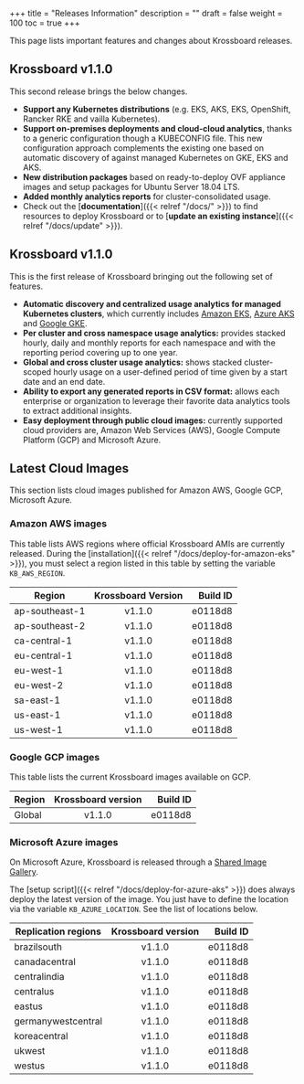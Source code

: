 +++
title = "Releases Information"
description = ""
draft = false
weight = 100
toc = true
+++

This page lists important features and changes about Krossboard releases.

## Krossboard v1.1.0
This second release brings the below changes.
* **Support any Kubernetes distributions** (e.g. EKS, AKS, EKS, OpenShift, Rancker RKE and vailla Kubernetes).
* **Support on-premises deployments and cloud-cloud analytics**, thanks to a generic configuration though a KUBECONFIG file. This new configuration approach complements the existing one based on automatic discovery of against managed Kubernetes on GKE, EKS and AKS.
* **New distribution packages** based on ready-to-deploy OVF appliance images and setup packages for Ubuntu Server 18.04 LTS.
* **Added monthly analytics reports** for cluster-consolidated usage. 
* Check out the [**documentation**]({{< relref "/docs/" >}}) to find resources to deploy Krossboard or to [**update an existing instance**]({{< relref "/docs/update" >}}).

## Krossboard v1.1.0
This is the first release of Krossboard bringing out the following set of features.

* **Automatic discovery and centralized usage analytics for managed Kubernetes clusters**, which currently includes [Amazon EKS](https://aws.amazon.com/eks/), [Azure AKS](https://azure.microsoft.com/services/kubernetes-service/) and [Google GKE](https://cloud.google.com/kubernetes-engine).
* **Per cluster and cross namespace usage analytics:** provides stacked hourly, daily and monthly reports for each namespace and with the reporting period covering up to one year.
* **Global and cross cluster usage analytics:** shows stacked cluster-scoped hourly usage on a user-defined period of time given by a start date and an end date.
* **Ability to export any generated reports in CSV format:** allows each enterprise or organization to leverage their favorite data analytics tools to extract additional insights.
* **Easy deployment through public cloud images:** currently supported cloud providers are, Amazon Web Services (AWS), Google Compute Platform (GCP) and Microsoft Azure.

## Latest Cloud Images
This section lists cloud images published for Amazon AWS, Google GCP, Microsoft Azure.

### Amazon AWS images
This table lists AWS regions where official Krossboard AMIs are currently released. During the [installation]({{< relref "/docs/deploy-for-amazon-eks" >}}), you must select a region listed in this table by setting the variable `KB_AWS_REGION`.

| Region          | Krossboard Version       | Build ID         |
| --------------- |:------------------------:| ----------------:|
| ap-southeast-1  | v1.1.0                   | e0118d8          |
| ap-southeast-2  | v1.1.0                   | e0118d8          |
| ca-central-1    | v1.1.0                   | e0118d8          |
| eu-central-1    | v1.1.0                   | e0118d8          |
| eu-west-1       | v1.1.0                   | e0118d8          |
| eu-west-2       | v1.1.0                   | e0118d8          |
| sa-east-1       | v1.1.0                   | e0118d8          |
| us-east-1       | v1.1.0                   | e0118d8          |
| us-west-1       | v1.1.0                   | e0118d8          |

### Google GCP images
This table lists the current Krossboard images available on GCP.

| Region    | Krossboard version   | Build ID         |
| ----------|:--------------------:| ----------------:|
| Global    | v1.1.0                | e0118d8          |

### Microsoft Azure images
On Microsoft Azure, Krossboard is released through a [Shared Image Gallery](https://docs.microsoft.com/en-us/azure/virtual-machines/linux/shared-image-galleries).

The [setup script]({{< relref "/docs/deploy-for-azure-aks" >}}) does always deploy the latest version of the image. You just have to define the location via the variable `KB_AZURE_LOCATION`. See the list of locations below.


| Replication regions   | Krossboard version   | Build ID         |
| ----------------------|:--------------------:| ----------------:|
| brazilsouth           | v1.1.0               | e0118d8          |
| canadacentral         | v1.1.0               | e0118d8          |
| centralindia          | v1.1.0               | e0118d8          |
| centralus             | v1.1.0               | e0118d8          |
| eastus                | v1.1.0               | e0118d8          |
| germanywestcentral    | v1.1.0               | e0118d8          |
| koreacentral          | v1.1.0               | e0118d8          |
| ukwest                | v1.1.0               | e0118d8          |
| westus                | v1.1.0               | e0118d8          |
